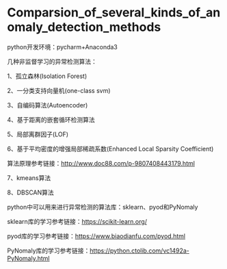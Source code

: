 # Comparsion_of_several_kinds_of_anomaly_detection_methods

python开发环境：pycharm+Anaconda3

几种非监督学习的异常检测算法：

1、孤立森林(Isolation Forest)

2、一分类支持向量机(one-class svm)

3、自编码算法(Autoencoder)

4、基于距离的嵌套循环检测算法

5、局部离群因子(LOF)

6、基于平均密度的增强局部稀疏系数(Enhanced Local Sparsity Coefficient)

  算法原理参考链接：http://www.doc88.com/p-9807408443179.html

7、kmeans算法

8、DBSCAN算法








python中可以用来进行异常检测的算法库：sklearn、pyod和PyNomaly

sklearn库的学习参考链接：https://scikit-learn.org/

pyod库的学习参考链接：https://www.biaodianfu.com/pyod.html

PyNomaly库的学习参考链接：https://python.ctolib.com/vc1492a-PyNomaly.html
